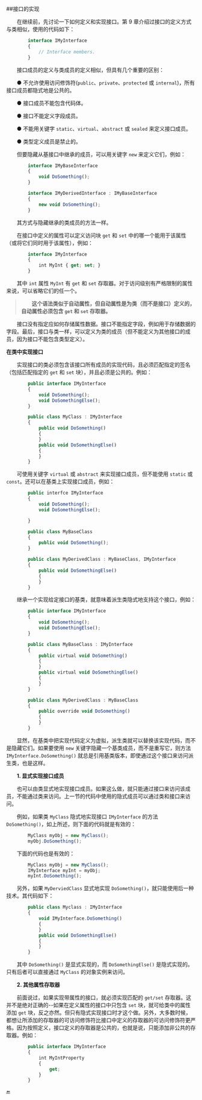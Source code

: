 ##接口的实现

&emsp;&emsp;在继续前，先讨论一下如何定义和实现接口。第 9 章介绍过接口的定义方式与类相似，使用的代码如下：

```javascript
        interface IMyInterface
        {
            // Interface members.
        }
```

&emsp;&emsp;接口成员的定义与类成员的定义相似，但具有几个重要的区别：

&emsp;&emsp;● 不允许使用访问修饰符(`public`、`private`、`protected` 或 `internal`)，所有接口成员都隐式地是公共的。

&emsp;&emsp;● 接口成员不能包含代码体。

&emsp;&emsp;● 接口不能定义字段成员。

&emsp;&emsp;● 不能用关键字 `static`、`virtual`、`abstract` 或 `sealed` 来定义接口成员。

&emsp;&emsp;● 类型定义成员是禁止的。

&emsp;&emsp;但要隐藏从基接口中继承的成员，可以用关键字 `new` 来定义它们，例如：

```javascript
        interface IMyBaseInterface
        {
            void DoSomething();
        }

        interface IMyDerivedInterface : IMyBaseInterface
        {
            new void DoSomething();
        }
```

&emsp;&emsp;其方式与隐藏继承的类成员的方法一样。

&emsp;&emsp;在接口中定义的属性可以定义访问块 `get` 和 `set` 中的哪一个能用于该属性（或将它们同时用于该属性），例如：

```javascript
        interface IMyInterface
        {
            int MyInt { get; set; }
        }
```
&emsp;&emsp;其中 `int` 属性 `MyInt` 有 `get` 和 `set` 存取器。对于访问级别有严格限制的属性来说，可以省略它们的任一个。

>&emsp;&emsp;**这个语法类似于自动属性，但自动属性是为类（而不是接口）定义的，自动属性必须包含 `get` 和 `set` 存取器。**


&emsp;&emsp;接口没有指定应如何存储属性数据。接口不能指定字段，例如用于存储数据的字段。最后，接口与类一样，可以定义为类的成员（但不能定义为其他接口的成员，因为接口不能包含类型定义）。

**在类中实现接口**

&emsp;&emsp;实现接口的类必须包含该接口所有成员的实现代码，且必须匹配指定的签名（包括匹配指定的 `get` 和 `set` 块），并且必须是公共的。例如：

```javascript
        public interface IMyInterface
        {
            void DoSomething();
            void DoSomethingElse();
        }

        public class MyClass : IMyInterface
        {
            public void DoSomething()
            {
            }
            public void DoSomethingElse()
            {
            }
        }
```

&emsp;&emsp;可使用关键字 `virtual` 或 `abstract` 来实现接口成员，但不能使用 `static` 或 `const`。还可以在基类上实现接口成员，例如：

```javascript
        public interfce IMyInterface
        {
            void DoSomething();
            void DoSomethingElse();

        }

        public class MyBaseClass
        {
            public void DoSomething();
        }

        public class MyDerivedClass : MyBaseClass, IMyInterface
        {
            public void DoSomethingElse()
            {
            }
        }
``` 

&emsp;&emsp;继承一个实现给定接口的基类，就意味着派生类隐式地支持这个接口，例如：

```javascript
        public interface IMyInterface
        {
            void DoSomething();
            void DoSomethingElse();
        }

        public class MyBaseClass : IMyInterface
        {
            public virtual void DoSomething()
            {
            }
            public virtual void DoSomethingElse()
            {
            }
        }

        public class MyDerivedClass : MyBaseClass
        {
            public override void DoSomething()
            {
            }
        }
```
&emsp;&emsp;显然，在基类中把实现代码定义为虚拟，派生类就可以替换该实现代码，而不是隐藏它们。如果要使用 `new` 关键字隐藏一个基类成员，而不是重写它，则方法 `IMyInterface.DoSomething()` 就总是引用基类版本，即使通过这个接口来访问派生类，也是这样。

&emsp;&emsp;**1. 显式实现接口成员**

&emsp;&emsp;也可以由类显式地实现接口成员。如果这么做，就只能通过接口来访问该成员，不能通过类来访问。上一节的代码中使用的隐式成员可以通过类和接口来访问。

&emsp;&emsp;例如，如果类 `MyClass` 隐式地实现接口 `IMyInterface` 的方法 `DoSomething()`，如上所述，则下面的代码就是有效的：

```javascript
        MyClass myObj = new MyClass();
        myObj.DoSomething();
```

&emsp;&emsp;下面的代码也是有效的：

```javascript
        MyClass myObj = new MyClass();
        IMyInterface myInt = myObj;
        myInt.DoSomething();
```

&emsp;&emsp;另外，如果 `MyDerviedClass` 显式地实现 `DoSomething()`，就只能使用后一种技术。其代码如下：

```javascript
        public class Myclass : IMyInterface
        {
            void IMyInterface.DoSomething()
            {
            }
            public void DoSomethingElse()
            {
            }
        }
```

&emsp;&emsp;其中 `DoSomething()` 是显式实现的，而 `DoSomethingElse()` 是隐式实现的。只有后者可以直接通过 `MyClass` 的对象实例来访问。

&emsp;&emsp;**2. 其他属性存取器**

&emsp;&emsp;前面说过，如果实现带属性的接口，就必须实现匹配的 `get/set` 存取器。这并不是绝对正确的--如果在定义属性的接口中只包含 `set` 块，就可给类中的属性添加 `get` 块，反之亦然。但只有隐式实现接口时才这个做。另外，大多数时候，都想让所添加的存取器的可访问修饰符比接口中定义的存取器的可访问修饰符更严格。因为按照定义，接口定义的存取器是公共的，也就是说，只能添加非公共的存取器。例如：

```javascript
        public interface IMyInterface
        {
            int MyIntProperty
            {
                get;
            }
        }
```


















🔚